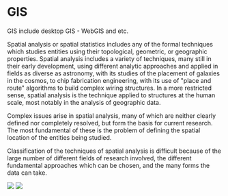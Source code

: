 # GIS
GIS include desktop GIS - WebGIS and etc.

Spatial analysis or spatial statistics includes any of the formal techniques which studies entities using their topological, geometric, or geographic properties. Spatial analysis includes a variety of techniques, many still in their early development, using different analytic approaches and applied in fields as diverse as astronomy, with its studies of the placement of galaxies in the cosmos, to chip fabrication engineering, with its use of "place and route" algorithms to build complex wiring structures. In a more restricted sense, spatial analysis is the technique applied to structures at the human scale, most notably in the analysis of geographic data.

Complex issues arise in spatial analysis, many of which are neither clearly defined nor completely resolved, but form the basis for current research. The most fundamental of these is the problem of defining the spatial location of the entities being studied.

Classification of the techniques of spatial analysis is difficult because of the large number of different fields of research involved, the different fundamental approaches which can be chosen, and the many forms the data can take.

<img src="http://www.admitnetwork.org/wp-content/uploads/2015/09/Capture9.png" >

<img src="https://lh3.googleusercontent.com/proxy/Ktznm2U_T5YA1NZINiUwu1_ BfrCfSBPgnokMrH0X3BU9uuTc4JmYlmq_1mL_OZj99DrB9bbCU8A7kjjjERVPg71MglvfuHIrtHE9FmtcddCfvu4CgfYkOweIMTfJMhCPhg7PFpEV9zC" >
